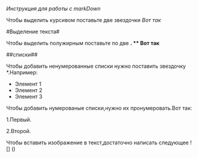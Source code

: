 *Инструкция для работы с markDown*

Чтобы выделить курсивом поставьте две звездочки *Вот так*

#Выделение текста#

Чтобы выделить полужирным поставьте по две **. ** Вот так**

##списки##

Чтобы добавить ненумерованные списки нужно поставить звездочку *.Например:
* Элемент 1
* Элемент 2
* Элемент 3

Чтобы добавить нумерованые списки,нужно их пронумеровать.Вот так:

1.Первый.

2.Второй.

Чтобы вставить изображение в текст,достаточно написать следующее  ! [] ()